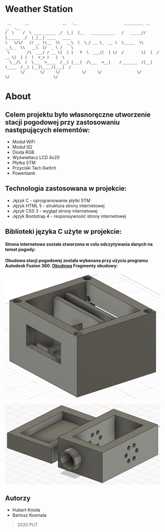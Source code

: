 # Weather Station
```
 __      __               __  .__                     _________ __          __  .__               
/  \    /  \ ____ _____ _/  |_|  |__   ___________   /   _____//  |______ _/  |_|__| ____   ____  
\   \/\/   // __ \\__  \\   __\  |  \_/ __ \_  __ \  \_____  \\   __\__  \\   __\  |/  _ \ /    \ 
 \        /\  ___/ / __ \|  | |   Y  \  ___/|  | \/  /        \|  |  / __ \|  | |  (  <_> )   |  \
  \__/\  /  \___  >____  /__| |___|  /\___  >__|    /_______  /|__| (____  /__| |__|\____/|___|  /
       \/       \/     \/          \/     \/                \/           \/                    \/ 
```

# About

## Celem projektu było własnoręczne utworzenie stacji pogodowej przy zastosowaniu następujących elementów:
* Moduł WiFi
* Moduł SD
* Dioda RGB
* Wyświetlacz LCD 4x20
* Płytka STM
* Przyciski Tact-Switch
* Powerbank

## Technologia zastosowana w projekcie:
* Język C - oprogramowanie płytki STM
* Język HTML 5 - struktura strony internetowej 
* Język CSS 3 - wygląd strony internetowej
* Język Bootstrap 4 - responsywność strony internetowej

## Biblioteki języka C użyte w projekcie:


#### Strona internetowa została stworzona w celu odczytywania danych na temat pogody:


#### Obudowa stacji pogodowej została wykonana przy użyciu programu Autodesk Fusion 360. [Obudowa](https://github.com/PUT-PTM-2020/P14/tree/master/model3d/Photo3D) Fragmenty obudowy: 

<p align="center">
  <img src="/model3d/Photo3D/Obudowa.png" width="800" title="Obudowa">
</p>
<p align="center">
  <img src="/model3d/Photo3D/Czujniki.png" width="800" title="Czujniki">
</p>

## Autorzy
* Hubert Knioła
* Bartosz Kosmala
> 2020 PUT

